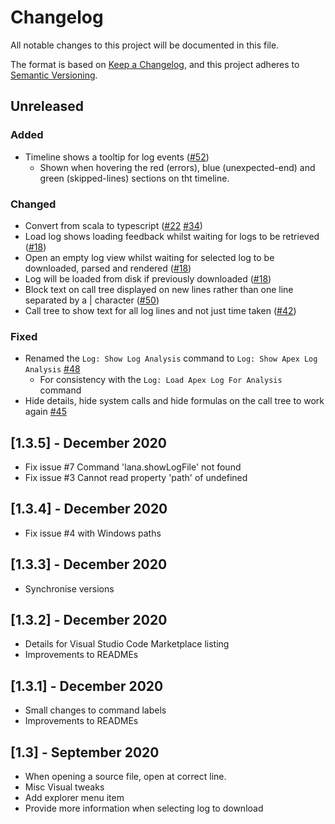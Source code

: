 # Changelog

All notable changes to this project will be documented in this file.

The format is based on [Keep a Changelog](https://keepachangelog.com/en/1.0.0/),
and this project adheres to [Semantic Versioning](https://semver.org/spec/v2.0.0.html).

## Unreleased

### Added

- Timeline shows a tooltip for log events ([#52](https://github.com/financialforcedev/debug-log-analyzer/issues/52))
  - Shown when hovering the red (errors), blue (unexpected-end) and green (skipped-lines) sections on tht timeline.

### Changed

- Convert from scala to typescript ([#22](https://github.com/financialforcedev/debug-log-analyzer/issues/22) [#34](https://github.com/financialforcedev/debug-log-analyzer/issues/34))
- Load log shows loading feedback whilst waiting for logs to be retrieved ([#18](https://github.com/financialforcedev/debug-log-analyzer/issues/18))
- Open an empty log view whilst waiting for selected log to be downloaded, parsed and rendered ([#18](https://github.com/financialforcedev/debug-log-analyzer/issues/18))
- Log will be loaded from disk if previously downloaded ([#18](https://github.com/financialforcedev/debug-log-analyzer/issues/18))
- Block text on call tree displayed on new lines rather than one line separated by a | character ([#50](https://github.com/financialforcedev/debug-log-analyzer/issues/50))
- Call tree to show text for all log lines and not just time taken ([#42](https://github.com/financialforcedev/debug-log-analyzer/issues/42))

### Fixed

- Renamed the `Log: Show Log Analysis` command to `Log: Show Apex Log Analysis` [#48](https://github.com/financialforcedev/debug-log-analyzer/issues/48)
  - For consistency with the `Log: Load Apex Log For Analysis` command
- Hide details, hide system calls and hide formulas on the call tree to work again [#45](https://github.com/financialforcedev/debug-log-analyzer/issues/45)

## [1.3.5] - December 2020

- Fix issue #7 Command 'lana.showLogFile' not found
- Fix issue #3 Cannot read property 'path' of undefined

## [1.3.4] - December 2020

- Fix issue #4 with Windows paths

## [1.3.3] - December 2020

- Synchronise versions

## [1.3.2] - December 2020

- Details for Visual Studio Code Marketplace listing
- Improvements to READMEs

## [1.3.1] - December 2020

- Small changes to command labels
- Improvements to READMEs

## [1.3] - September 2020

- When opening a source file, open at correct line.
- Misc Visual tweaks
- Add explorer menu item
- Provide more information when selecting log to download
